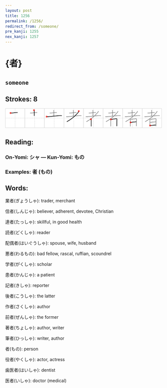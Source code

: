 ```yaml
---
layout: post
title: 1256
permalink: /1256/
redirect_from: /someone/
pre_kanji: 1255
nex_kanji: 1257
---
```


# {者}

## `someone`

## Strokes: 8

<div class="stroke"><img src="../images/E88085.png" /></div>

## Reading:

### On-Yomi: シャ &mdash; Kun-Yomi: もの

### Examples: 者 (もの)

## Words:

業者(ぎょうしゃ): trader, merchant

信者(しんじゃ): believer, adherent, devotee, Christian

達者(たっしゃ): skillful, in good health

読者(どくしゃ): reader

配偶者(はいぐうしゃ): spouse, wife, husband

悪者(わるもの): bad fellow, rascal, ruffian, scoundrel

学者(がくしゃ): scholar

患者(かんじゃ): a patient

記者(きしゃ): reporter

後者(こうしゃ): the latter

作者(さくしゃ): author

前者(ぜんしゃ): the former

著者(ちょしゃ): author, writer

筆者(ひっしゃ): writer, author

者(もの): person

役者(やくしゃ): actor, actress

歯医者(はいしゃ): dentist

医者(いしゃ): doctor (medical)

